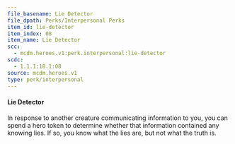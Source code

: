 ```yaml
---
file_basename: Lie Detector
file_dpath: Perks/Interpersonal Perks
item_id: lie-detector
item_index: 08
item_name: Lie Detector
scc:
  - mcdm.heroes.v1:perk.interpersonal:lie-detector
scdc:
  - 1.1.1:18.1:08
source: mcdm.heroes.v1
type: perk/interpersonal
---
```


#### Lie Detector

In response to another creature communicating information to you, you can spend a hero token to determine whether that information contained any knowing lies. If so, you know what the lies are, but not what the truth is.
